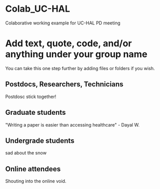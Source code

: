 # Colab_UC-HAL
Colaborative working example for UC-HAL PD meeting


# Add text, quote, code, and/or anything under your group name 
You can take this one step further by adding files or folders if you wish.

## Postdocs, Researchers, Technicians
Postdosc stick together!

## Graduate students
"Writing a paper is easier than accessing healthcare" - Dayal W.

## Undergrade students
sad about the snow

## Online attendees
Shouting into the online void. 